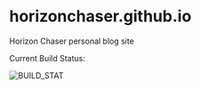 # horizonchaser.github.io

Horizon Chaser personal blog site

Current Build Status: 

![BUILD_STAT](https://github.com/HorizonChaser/horizonchaser.github.io/workflows/Bulid-Sync/badge.svg?branch=backup)
